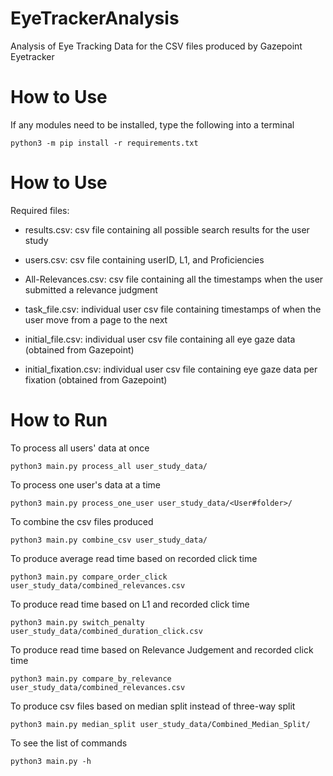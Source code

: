 # EyeTrackerAnalysis
Analysis of Eye Tracking Data for the CSV files produced by Gazepoint Eyetracker

# How to Use
If any modules need to be installed, type the following into a terminal
```
python3 -m pip install -r requirements.txt
```
# How to Use
Required files:
- results.csv: csv file containing all possible search results for the user study
- users.csv: csv file containing userID, L1, and Proficiencies
- All-Relevances.csv: csv file containing all the timestamps when the user submitted a relevance judgment

- task_file.csv: individual user csv file containing timestamps of when the user move from a page to the next
- initial_file.csv: individual user csv file containing all eye gaze data (obtained from Gazepoint)
- initial_fixation.csv: individual user csv file containing eye gaze data per fixation (obtained from Gazepoint)
# How to Run
To process all users' data at once
```
python3 main.py process_all user_study_data/
```
To process one user's data at a time
```
python3 main.py process_one_user user_study_data/<User#folder>/
```
To combine the csv files produced 
```
python3 main.py combine_csv user_study_data/
```
To produce average read time based on recorded click time
```
python3 main.py compare_order_click user_study_data/combined_relevances.csv
```
To produce read time based on L1 and recorded click time
```
python3 main.py switch_penalty user_study_data/combined_duration_click.csv
```
To produce read time based on Relevance Judgement and recorded click time
```
python3 main.py compare_by_relevance user_study_data/combined_relevances.csv
```
To produce csv files based on median split instead of three-way split
```
python3 main.py median_split user_study_data/Combined_Median_Split/
```
To see the list of commands
```
python3 main.py -h
```

